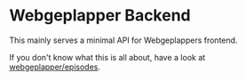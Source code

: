 # Webgeplapper Backend

This mainly serves a minimal API for Webgeplappers frontend.

If you don't know what this is all about, have a look at
[webgeplapper/episodes](https://github.com/webgeplapper/episodes/blob/master/README.md).

